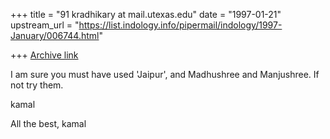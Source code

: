 +++
title = "91 kradhikary at mail.utexas.edu"
date = "1997-01-21"
upstream_url = "https://list.indology.info/pipermail/indology/1997-January/006744.html"

+++
[Archive link](https://list.indology.info/pipermail/indology/1997-January/006744.html)

I am sure you must have used 'Jaipur', and Madhushree and Manjushree.   If
not try them.

kamal

All the best,
kamal






